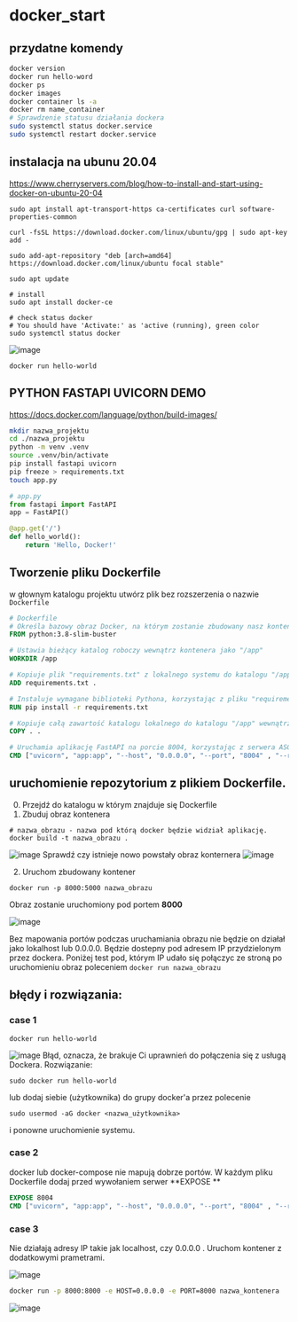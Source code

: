# docker_start

## przydatne komendy 

```bash
docker version
docker run hello-word
docker ps
docker images
docker container ls -a
docker rm name_container
# Sprawdzenie statusu działania dockera
sudo systemctl status docker.service 
sudo systemctl restart docker.service
```

## instalacja na ubunu 20.04

https://www.cherryservers.com/blog/how-to-install-and-start-using-docker-on-ubuntu-20-04

```
sudo apt install apt-transport-https ca-certificates curl software-properties-common
```
```
curl -fsSL https://download.docker.com/linux/ubuntu/gpg | sudo apt-key add -
```
```
sudo add-apt-repository "deb [arch=amd64] https://download.docker.com/linux/ubuntu focal stable"
```
```
sudo apt update
```
```
# install
sudo apt install docker-ce
```
```
# check status docker
# You should have 'Activate:' as 'active (running), green color
sudo systemctl status docker
```
![image](https://user-images.githubusercontent.com/4579021/232307549-dbbd94e9-2918-4e1e-852f-31935b0b42c9.png)

```
docker run hello-world
```

## PYTHON FASTAPI UVICORN DEMO
https://docs.docker.com/language/python/build-images/

```bash
mkdir nazwa_projektu
cd ./nazwa_projektu
python -m venv .venv
source .venv/bin/activate
pip install fastapi uvicorn
pip freeze > requirements.txt
touch app.py
```
```python
# app.py
from fastapi import FastAPI
app = FastAPI()

@app.get('/')
def hello_world():
    return 'Hello, Docker!'
```

## Tworzenie pliku Dockerfile
w głownym katalogu projektu utwórz plik bez rozszerzenia o nazwie `Dockerfile`


```Dockerfile
# Dockerfile
# Określa bazowy obraz Docker, na którym zostanie zbudowany nasz kontener. 
FROM python:3.8-slim-buster  

# Ustawia bieżący katalog roboczy wewnątrz kontenera jako "/app"
WORKDIR /app  

# Kopiuje plik "requirements.txt" z lokalnego systemu do katalogu "/app" wewnątrz kontenera
ADD requirements.txt .  

# Instaluje wymagane biblioteki Pythona, korzystając z pliku "requirements.txt"
RUN pip install -r requirements.txt  

# Kopiuje całą zawartość katalogu lokalnego do katalogu "/app" wewnątrz kontenera
COPY . .  

# Uruchamia aplikację FastAPI na porcie 8004, korzystając z serwera ASGI "uvicorn" i pliku "app.py" zawierającego obiekt aplikacji FastAPI
CMD ["uvicorn", "app:app", "--host", "0.0.0.0", "--port", "8004" , "--reload"]  

```


## uruchomienie repozytorium z plikiem Dockerfile.
0. Przejdź do katalogu w którym znajduje się Dockerfile
1. Zbuduj obraz kontenera 
```
# nazwa_obrazu - nazwa pod którą docker będzie widział aplikację. 
docker build -t nazwa_obrazu .
```
![image](https://user-images.githubusercontent.com/4579021/232313965-f7ce453b-0981-476d-86c1-5d6c3f70d0bd.png)
Sprawdź czy istnieje nowo powstały obraz konternera
![image](https://user-images.githubusercontent.com/4579021/232313866-6f5bfd7e-abdf-446a-99f7-99ca4804be79.png)

2. Uruchom zbudowany kontener
```
docker run -p 8000:5000 nazwa_obrazu
```
Obraz zostanie uruchomiony pod portem **8000** 

![image](https://user-images.githubusercontent.com/4579021/232314018-ee7afc83-edfc-476e-920c-e1d5691617d2.png)

Bez mapowania portów podczas uruchamiania obrazu nie będzie on działał jako lokalhost lub 0.0.0.0. Będzie dostepny pod adresem IP przydzielonym przez dockera. Poniżej test pod, którym IP udało się połączyc ze stroną po uruchomieniu obraz poleceniem 
```docker run nazwa_obrazu```


## błędy i rozwiązania: 
### case 1
```
docker run hello-world
```
![image](https://user-images.githubusercontent.com/4579021/232307907-6eb69832-b1a4-437d-b631-853649094ef6.png)
Błąd, oznacza, że brakuje Ci uprawnień do połączenia się z usługą Dockera. Rozwiązanie:
```
sudo docker run hello-world
```
lub dodaj siebie (użytkownika) do grupy docker'a przez polecenie 
```
sudo usermod -aG docker <nazwa_użytkownika>
```
i ponowne uruchomienie systemu. 

### case 2
docker lub docker-compose nie mapują dobrze portów. W każdym pliku Dockerfile dodaj przed wywołaniem serwer **EXPOSE <nr portu> **
```Dockerfile
EXPOSE 8004 
CMD ["uvicorn", "app:app", "--host", "0.0.0.0", "--port", "8004" , "--reload"]
```
### case 3
Nie działają adresy IP takie jak localhost, czy 0.0.0.0 . Uruchom kontener z dodatkowymi prametrami.
  
![image](https://user-images.githubusercontent.com/4579021/232334553-0b3a466c-66d4-4521-8f87-c772387e9a3c.png)
 
```Bash
docker run -p 8000:8000 -e HOST=0.0.0.0 -e PORT=8000 nazwa_kontenera
```
  
![image](https://user-images.githubusercontent.com/4579021/232339841-2d3d9420-2484-4cc9-8aad-a2a66c2c714c.png)


